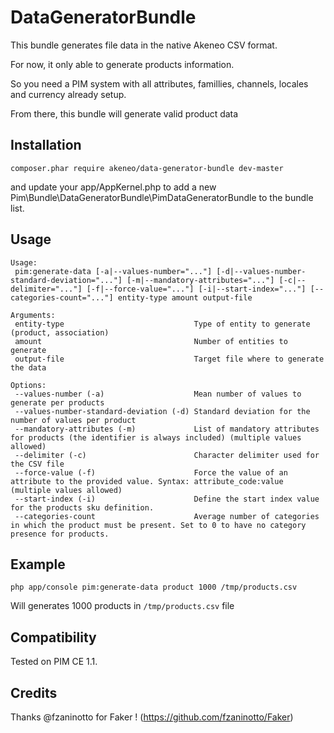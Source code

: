 DataGeneratorBundle
===================

This bundle generates file data in the native Akeneo CSV format.

For now, it only able to generate products information.

So you need a PIM system with all attributes, famillies, channels, locales and currency already setup.

From there, this bundle will generate valid product data

Installation
------------
```
composer.phar require akeneo/data-generator-bundle dev-master
```
and update your app/AppKernel.php to add a new Pim\\Bundle\\DataGeneratorBundle\\PimDataGeneratorBundle to the bundle list.


Usage
-----
```
Usage:
 pim:generate-data [-a|--values-number="..."] [-d|--values-number-standard-deviation="..."] [-m|--mandatory-attributes="..."] [-c|--delimiter="..."] [-f|--force-value="..."] [-i|--start-index="..."] [--categories-count="..."] entity-type amount output-file

Arguments:
 entity-type                             Type of entity to generate (product, association)
 amount                                  Number of entities to generate
 output-file                             Target file where to generate the data

Options:
 --values-number (-a)                    Mean number of values to generate per products
 --values-number-standard-deviation (-d) Standard deviation for the number of values per product
 --mandatory-attributes (-m)             List of mandatory attributes for products (the identifier is always included) (multiple values allowed)
 --delimiter (-c)                        Character delimiter used for the CSV file
 --force-value (-f)                      Force the value of an attribute to the provided value. Syntax: attribute_code:value (multiple values allowed)
 --start-index (-i)                      Define the start index value for the products sku definition.
 --categories-count                      Average number of categories in which the product must be present. Set to 0 to have no category presence for products.
```

Example
-------
```
php app/console pim:generate-data product 1000 /tmp/products.csv
```
Will generates 1000 products in `/tmp/products.csv` file

Compatibility
-------------
Tested on PIM CE 1.1.

Credits
-------
Thanks @fzaninotto for Faker ! (https://github.com/fzaninotto/Faker)
